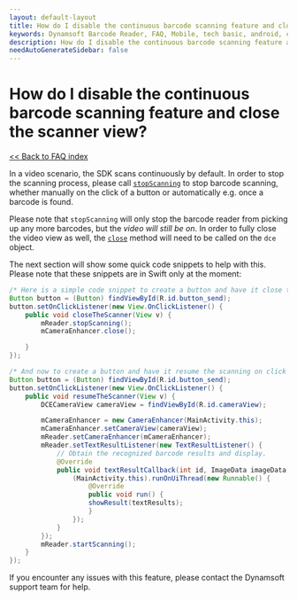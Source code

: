 ```yaml
---
layout: default-layout
title: How do I disable the continuous barcode scanning feature and close the scanner view?
keywords: Dynamsoft Barcode Reader, FAQ, Mobile, tech basic, android, continuous scanning, disable
description: How do I disable the continuous barcode scanning feature and close the scanner view?
needAutoGenerateSidebar: false
---
```


# How do I disable the continuous barcode scanning feature and close the scanner view? 

[<< Back to FAQ index](index.md)

In a video scenario, the SDK scans continuously by default. In order to stop the scanning process, please call [`stopScanning`](../api-reference/primary-video.md#stopscanning) to stop barcode scanning, whether manually on the click of a button or automatically e.g. once a barcode is found.

Please note that `stopScanning` will only stop the barcode reader from picking up any more barcodes, but the *video will still be on*. In order to fully close the video view as well, the [`close`](https://www.dynamsoft.com/camera-enhancer/docs/programming/android/primary-api/camera-enhancer.html?ver=latest#close) method will need to be called on the `dce` object.

The next section will show some quick code snippets to help with this. Please note that these snippets are in Swift only at the moment:

```java
/* Here is a simple code snippet to create a button and have it close the scanner on click */
Button button = (Button) findViewById(R.id.button_send);
button.setOnClickListener(new View.OnClickListener() {
    public void closeTheScanner(View v) {
        mReader.stopScanning();
        mCameraEnhancer.close();

    }
});

/* And now to create a button and have it resume the scanning on click */
Button button = (Button) findViewById(R.id.button_send);
button.setOnClickListener(new View.OnClickListener() {
    public void resumeTheScanner(View v) {
        DCECameraView cameraView = findViewById(R.id.cameraView);

        mCameraEnhancer = new CameraEnhancer(MainActivity.this);
        mCameraEnhancer.setCameraView(cameraView);
        mReader.setCameraEnhancer(mCameraEnhancer);
        mReader.setTextResultListener(new TextResultListener() {
            // Obtain the recognized barcode results and display.
            @Override
            public void textResultCallback(int id, ImageData imageData, TextResult[] textResults) {
                (MainActivity.this).runOnUiThread(new Runnable() {
                    @Override
                    public void run() {
                    showResult(textResults);
                    }
                });
            }
        });
        mReader.startScanning();
    }
});
```

If you encounter any issues with this feature, please contact the Dynamsoft support team for help.
